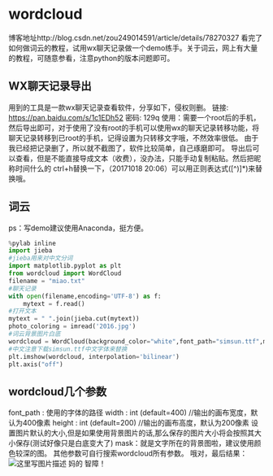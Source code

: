 # wordcloud
博客地址http://blog.csdn.net/zou249014591/article/details/78270327
看完了如何做词云的教程，试用wx聊天记录做一个demo练手。关于词云，网上有大量的教程，可随意参看，注意python的版本问题即可。
    
## WX聊天记录导出
用到的工具是一款wx聊天记录查看软件，分享如下，侵权则删。 
链接: https://pan.baidu.com/s/1c1EDh52 密码: 129q 
使用：需要一个root后的手机，然后导出即可，对于使用了没有root的手机可以使用wx的聊天记录转移功能，将聊天记录转移到已root的手机，记得设置为只转移文字哦，不然效率很低。 
由于我已经把记录删了，所以就不截图了，软件比较简单，自己琢磨即可。 
导出后可以查看，但是不能直接导成文本（收费），没办法，只能手动复制粘贴。然后把昵称时间什么的 ctrl+h替换一下，（20171018 20:06）可以用正则表达式\([^\)]*\)来替换哦。

## 词云
ps：写demo建议使用Anaconda，挺方便。
```python
%pylab inline
import jieba
#jieba用来对中文分词
import matplotlib.pyplot as plt
from wordcloud import WordCloud
filename = "miao.txt"
#聊天记录
with open(filename,encoding='UTF-8') as f:
    mytext = f.read()
#打开文本
mytext = " ".join(jieba.cut(mytext))
photo_coloring = imread('2016.jpg')
#词云背景图片白底
wordcloud = WordCloud(background_color="white",font_path="simsun.ttf",max_words=200,mask=photo_coloring).generate(mytext)
#中文注意下载simsun.ttf中文字体来替换
plt.imshow(wordcloud, interpolation='bilinear')
plt.axis("off")
```

## wordcloud几个参数
font_path : 使用的字体的路径 
width : int (default=400) //输出的画布宽度，默认为400像素 
height : int (default=200) //输出的画布高度，默认为200像素 
设置图片默认的大小,但是如果使用背景图片的话,那么保存的图片大小将会按照其大小保存(测试好像只是白底变大了) 
mask：就是文字所在的背景图啦，建议使用颜色较深的图。 
其他参数可自行搜索wordcloud所有参数。
哦对，最后结果：
![这里写图片描述](http://img.blog.csdn.net/20171018104500022?watermark/2/text/aHR0cDovL2Jsb2cuY3Nkbi5uZXQvem91MjQ5MDE0NTkx/font/5a6L5L2T/fontsize/400/fill/I0JBQkFCMA==/dissolve/70/gravity/SouthEast)
妈的 智障！
